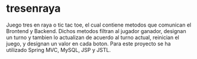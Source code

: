 # tresenraya

Juego tres en raya o tic tac toe, el cual contiene metodos que comunican el Brontend y Backend.
Dichos metodos filtran al jugador ganador, designan un turno y tambien lo actualizan de acuerdo
al turno actual, reinician el juego, y designan un valor en cada boton. Para este proyecto se ha
utilizado Spring MVC, MySQL, JSP y JSTL.
